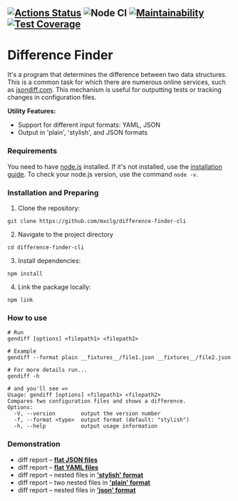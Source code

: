 [![Actions Status](https://github.com/mxclg/frontend-project-46/actions/workflows/hexlet-check.yml/badge.svg)](https://github.com/mxclg/frontend-project-46/actions)
![Node CI](https://github.com/mxclg/frontend-project-46/actions/workflows/nodejs.yml/badge.svg)
[![Maintainability](https://api.codeclimate.com/v1/badges/423b05ab8208d9ea52a6/maintainability)](https://codeclimate.com/github/mxclg/frontend-project-46/maintainability)
[![Test Coverage](https://api.codeclimate.com/v1/badges/423b05ab8208d9ea52a6/test_coverage)](https://codeclimate.com/github/mxclg/frontend-project-46/test_coverage)
---
# Difference Finder

It's a program that determines the difference between two data structures. This is a common task for which there are numerous online services, such as [jsondiff.com](http://www.jsondiff.com/). This mechanism is useful for outputting tests or tracking changes in configuration files.

**Utility Features:**

- Support for different input formats: YAML, JSON
- Output in 'plain', 'stylish', and JSON formats

### Requirements
You need to have [node.js](https://nodejs.org/en) installed. If it's not installed, use the [installation guide](https://github.com/Hexlet/ru-instructions/blob/main/nodejs.md). To check your node.js version, use the command `node -v`.

### Installation and Preparing
 1. Clone the repository:
```
git clone https://github.com/mxclg/difference-finder-cli
```
2.	Navigate to the project directory
```
cd difference-finder-cli
```
3.	Install dependencies:
```
npm install
```
4.	Link the package locally:
```
npm link
```
### How to use
```
# Run
gendiff [options] <filepath1> <filepath2>

# Example
gendiff --format plain __fixtures__/file1.json __fixtures__/file2.json

# For more details run...
gendiff -h

# and you'll see =>
Usage: gendiff [options] <filepath1> <filepath2>
Compares two configuration files and shows a difference.
Options:
  -V, --version        output the version number
  -f, --format <type>  output format (default: "stylish")
  -h, --help           output usage information
```

### Demonstration

- diff report – [**flat JSON files**](https://asciinema.org/a/CkqSxg5FLT1sGb3jLAXv9Yu4b)
- diff report – [**flat YAML files**](https://asciinema.org/a/guv1xU8vxcDzaU8ajAck8wO0a)
- diff report – nested files in [**'stylish' format**](https://asciinema.org/a/w6yY2jhNlcDMAbwTyTl0P7I1H)
- diff report – two nested files in [**'plain' format**](https://asciinema.org/a/y3PhqJLa0ONkRY6bE8upSNClS)
- diff report – nested files in [**'json' format**](https://asciinema.org/a/SFMiKwJ9Ympv4uw1YXjOE1ikK)